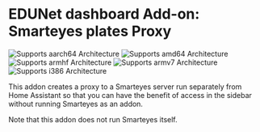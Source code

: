 # EDUNet dashboard Add-on: Smarteyes plates Proxy

![Supports aarch64 Architecture][aarch64-shield] ![Supports amd64 Architecture][amd64-shield] ![Supports armhf Architecture][armhf-shield] ![Supports armv7 Architecture][armv7-shield] ![Supports i386 Architecture][i386-shield]

This addon creates a proxy to a Smarteyes server run separately from Home Assistant so that you can have the benefit of access in the sidebar without running Smarteyes as an addon.

Note that this addon does not run Smarteyes itself.

[Smarteye]: https://github.com/edunetai/smarteye
[aarch64-shield]: https://img.shields.io/badge/aarch64-yes-green.svg
[amd64-shield]: https://img.shields.io/badge/amd64-yes-green.svg
[armhf-shield]: https://img.shields.io/badge/armhf-yes-green.svg
[armv7-shield]: https://img.shields.io/badge/armv7-yes-green.svg
[i386-shield]: https://img.shields.io/badge/i386-yes-green.svg
